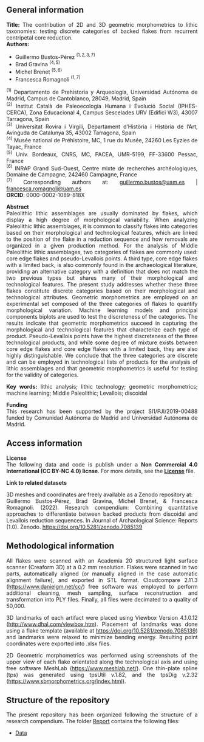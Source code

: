 <div align="justify">

## **General information**

**Title:** The contribution of 2D and 3D geometric morphometrics to
lithic taxonomies: testing discrete categories of backed flakes from
recurrent centripetal core reduction.  
**Authors:**

- Guillermo Bustos-Pérez $^{(1,2,3,7)}$  
- Brad Gravina $^{(4,5)}$  
- Michel Brenet $^{(5, 6)}$  
- Francesca Romagnoli $^{(1,7)}$

$^{(1)}$ Departamento de Prehistoria y Arqueología, Universidad Autónoma
de Madrid, Campus de Cantoblanco, 28049, Madrid, Spain  
$^{(2)}$ Institut Català de Paleoecologia Humana i Evolució Social
(IPHES-CERCA), Zona Educacional 4, Campus Sescelades URV (Edifici W3),
43007 Tarragona, Spain  
$^{(3)}$ Universitat Rovira i Virgili, Departament d’Història i Història
de l’Art, Avinguda de Catalunya 35, 43002 Tarragona, Spain  
$^{(4)}$ Musée national de Préhistoire, MC, 1 rue du Musée, 24260 Les
Eyzies de Tayac, France  
$^{(5)}$ Univ. Bordeaux, CNRS, MC, PACEA, UMR-5199, FF-33600 Pessac,
France  
$^{(6)}$ INRAP Grand Sud-Ouest, Centre mixte de recherches
archéologiques, Domaine de Campagne, 242460 Campagne, France  
$^{(7)}$ Corresponding authors at: <guillermo.bustos@uam.es> \|
<francesca.romagnoli@uam.es>  
**ORCID**: 0000-0002-1089-818X

**Abstract**  
Paleolithic lithic assemblages are usually dominated by flakes, which
display a high degree of morphological variability. When analyzing
Paleolithic lithic assemblages, it is common to classify flakes into
categories based on their morphological and technological features,
which are linked to the position of the flake in a reduction sequence
and how removals are organized in a given production method. For the
analysis of Middle Paleolithic lithic assemblages, two categories of
flakes are commonly used: core edge flakes and pseudo-Levallois points.
A third type, core edge flakes with a limited back, is also commonly
found in the archaeological literature, providing an alternative
category with a definition that does not match the two previous types
but shares many of their morphological and technological features. The
present study addresses whether these three flakes constitute discrete
categories based on their morphological and technological attributes.
Geometric morphometrics are employed on an experimental set composed of
the three categories of flakes to quantify morphological variation.
Machine learning models and principal components biplots are used to
test the discreteness of the categories. The results indicate that
geometric morphometrics succeed in capturing the morphological and
technological features that characterize each type of product.
Pseudo-Levallois points have the highest discreteness of the three
technological products, and while some degree of mixture exists between
core edge flakes and core edge flakes with a limited back, they are also
highly distinguishable. We conclude that the three categories are
discrete and can be employed in technological lists of products for the
analysis of lithic assemblages and that geometric morphometrics is
useful for testing for the validity of categories.

**Key words:** lithic analysis; lithic technology; geometric
morphometrics; machine learning; Middle Paleolithic; Levallois;
discoidal

**Funding**  
This research has been supported by the project SI1/PJI/2019-00488
funded by Comunidad Autónoma de Madrid and Universidad Autónoma de
Madrid.

## **Access information**

**License**  
The following data and code is publish under a **Non Commercial 4.0
International (CC BY-NC 4.0) licnse**. For more details, see the
[**License**](License.md) file.

**Link to related datasets**

3D meshes and coordinates are freely available as a Zenodo repository
at:  
Guillermo Bustos-Pérez, Brad Gravina, Michel Brenet, & Francesca
Romagnoli. (2022). Research compendium: Combining quantitative
approaches to differentiate between backed products from discoidal and
Levallois reduction sequences. In Journal of Archaological Science:
Reports (1.0). Zenodo. <https://doi.org/10.5281/zenodo.7085139>

## **Methodological information**

All flakes were scanned with an Academia 20 structured light surface
scanner (Creaform 3D) at a 0.2 mm resolution. Flakes were scanned in two
parts, automatically aligned (or manually aligned in the case automatic
alignment failure), and exported in STL format. Cloudcompare 2.11.3
(<https://www.danielgm.net/cc/>) free software was employed to perform
additional cleaning, mesh sampling, surface reconstruction and
transformation into PLY files. Finally, all files were decimated to a
quality of 50,000.

3D landmarks of each artifact were placed using Viewbox Version 4.1.0.12
(<http://www.dhal.com/viewbox.htm>). Placement of landmarks was done
using a flake template (available at
<https://doi.org/10.5281/zenodo.7085139>) and landmarks were relaxed to
minimize bending energy. Resulting point coordinates were exported into
.xlsx files.

2D Geometric morphometrics was performed using screenshots of the upper
view of each flake orientated along the technological axis and using
free software MeshLab (<https://www.meshlab.net/>). One thin-plate
spline (tps) was generated using tpsUtil v.1.82, and the tpsDig v.2.32
(<https://www.sbmorphometrics.org/index.html>).

## **Structure of the repository**

The present repository has been organized following the structure of a
research compendium. The folder [Report](Report) contains the following
files:

- [Data](Report/Data)

</div>
